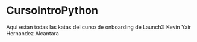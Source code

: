 # CursoIntroPython
Aqui estan todas las katas del curso de onboarding de LaunchX
Kevin Yair Hernandez Alcantara
